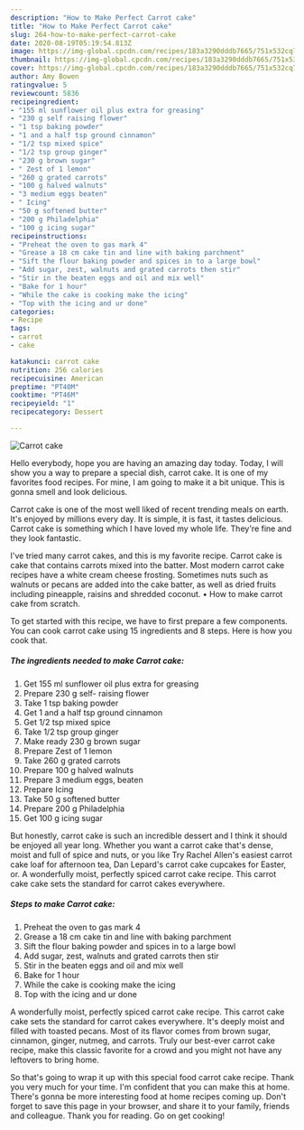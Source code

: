 ```yaml
---
description: "How to Make Perfect Carrot cake"
title: "How to Make Perfect Carrot cake"
slug: 264-how-to-make-perfect-carrot-cake
date: 2020-08-19T05:19:54.813Z
image: https://img-global.cpcdn.com/recipes/183a3290dddb7665/751x532cq70/carrot-cake-recipe-main-photo.jpg
thumbnail: https://img-global.cpcdn.com/recipes/183a3290dddb7665/751x532cq70/carrot-cake-recipe-main-photo.jpg
cover: https://img-global.cpcdn.com/recipes/183a3290dddb7665/751x532cq70/carrot-cake-recipe-main-photo.jpg
author: Amy Bowen
ratingvalue: 5
reviewcount: 5836
recipeingredient:
- "155 ml sunflower oil plus extra for greasing"
- "230 g self raising flower"
- "1 tsp baking powder"
- "1 and a half tsp ground cinnamon"
- "1/2 tsp mixed spice"
- "1/2 tsp group ginger"
- "230 g brown sugar"
- " Zest of 1 lemon"
- "260 g grated carrots"
- "100 g halved walnuts"
- "3 medium eggs beaten"
- " Icing"
- "50 g softened butter"
- "200 g Philadelphia"
- "100 g icing sugar"
recipeinstructions:
- "Preheat the oven to gas mark 4"
- "Grease a 18 cm cake tin and line with baking parchment"
- "Sift the flour baking powder and spices in to a large bowl"
- "Add sugar, zest, walnuts and grated carrots then stir"
- "Stir in the beaten eggs and oil and mix well"
- "Bake for 1 hour"
- "While the cake is cooking make the icing"
- "Top with the icing and ur done"
categories:
- Recipe
tags:
- carrot
- cake

katakunci: carrot cake 
nutrition: 256 calories
recipecuisine: American
preptime: "PT40M"
cooktime: "PT46M"
recipeyield: "1"
recipecategory: Dessert

---
```



![Carrot cake](https://img-global.cpcdn.com/recipes/183a3290dddb7665/751x532cq70/carrot-cake-recipe-main-photo.jpg)

Hello everybody, hope you are having an amazing day today. Today, I will show you a way to prepare a special dish, carrot cake. It is one of my favorites food recipes. For mine, I am going to make it a bit unique. This is gonna smell and look delicious.

Carrot cake is one of the most well liked of recent trending meals on earth. It's enjoyed by millions every day. It is simple, it is fast, it tastes delicious. Carrot cake is something which I have loved my whole life. They're fine and they look fantastic.

I&#39;ve tried many carrot cakes, and this is my favorite recipe. Carrot cake is cake that contains carrots mixed into the batter. Most modern carrot cake recipes have a white cream cheese frosting. Sometimes nuts such as walnuts or pecans are added into the cake batter, as well as dried fruits including pineapple, raisins and shredded coconut. • How to make carrot cake from scratch.


To get started with this recipe, we have to first prepare a few components. You can cook carrot cake using 15 ingredients and 8 steps. Here is how you cook that.

<!--inarticleads1-->

##### The ingredients needed to make Carrot cake:

1. Get 155 ml sunflower oil plus extra for greasing
1. Prepare 230 g self- raising flower
1. Take 1 tsp baking powder
1. Get 1 and a half tsp ground cinnamon
1. Get 1/2 tsp mixed spice
1. Take 1/2 tsp group ginger
1. Make ready 230 g brown sugar
1. Prepare  Zest of 1 lemon
1. Take 260 g grated carrots
1. Prepare 100 g halved walnuts
1. Prepare 3 medium eggs, beaten
1. Prepare  Icing
1. Take 50 g softened butter
1. Prepare 200 g Philadelphia
1. Get 100 g icing sugar


But honestly, carrot cake is such an incredible dessert and I think it should be enjoyed all year long. Whether you want a carrot cake that&#39;s dense, moist and full of spice and nuts, or you like Try Rachel Allen&#39;s easiest carrot cake loaf for afternoon tea, Dan Lepard&#39;s carrot cake cupcakes for Easter, or. A wonderfully moist, perfectly spiced carrot cake recipe. This carrot cake cake sets the standard for carrot cakes everywhere. 

<!--inarticleads2-->

##### Steps to make Carrot cake:

1. Preheat the oven to gas mark 4
1. Grease a 18 cm cake tin and line with baking parchment
1. Sift the flour baking powder and spices in to a large bowl
1. Add sugar, zest, walnuts and grated carrots then stir
1. Stir in the beaten eggs and oil and mix well
1. Bake for 1 hour
1. While the cake is cooking make the icing
1. Top with the icing and ur done


A wonderfully moist, perfectly spiced carrot cake recipe. This carrot cake cake sets the standard for carrot cakes everywhere. It&#39;s deeply moist and filled with toasted pecans. Most of its flavor comes from brown sugar, cinnamon, ginger, nutmeg, and carrots. Truly our best-ever carrot cake recipe, make this classic favorite for a crowd and you might not have any leftovers to bring home. 

So that's going to wrap it up with this special food carrot cake recipe. Thank you very much for your time. I'm confident that you can make this at home. There's gonna be more interesting food at home recipes coming up. Don't forget to save this page in your browser, and share it to your family, friends and colleague. Thank you for reading. Go on get cooking!
